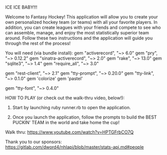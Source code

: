 ICE ICE BABY!!!

Welcome to Fantasy Hockey! This application will allow you to create your own personalized hockey team (or teams) with all your favorite players. In addition, you can create leagues with your friends and compete to see who can assemble, manage, and enjoy the most statistically superior team around. Follow these two instructions and the application will guide you through the rest of the process!

You will need (via bundle install): 
gem "activerecord", "~> 6.0"
gem "pry", "~> 0.12.2"
gem "sinatra-activerecord", "~> 2.0"
gem "rake", "~> 13.0"
gem "sqlite3", "~> 1.4"
gem "require_all", "~> 3.0"

gem "rest-client", "~> 2.1"
gem "tty-prompt", "~> 0.20.0"
gem "tty-link", "~> 0.1.0"
gem 'colorize'
gem 'pastel'

gem "tty-font", "~> 0.4.0"

HOW TO PLAY (or check out the walk-thru video, below!):

1. Start by launching ruby runner.rb to open the application. 

2. Once you launch the application, follow the prompts to build the BEST PUCKIN’ TEAM in the world and take home the cup! 


Walk thru: 
https://www.youtube.com/watch?v=HPTGFrbCO7Q

Thank you to our sponsors: 
https://gitlab.com/dword4/nhlapi/blob/master/stats-api.md#people